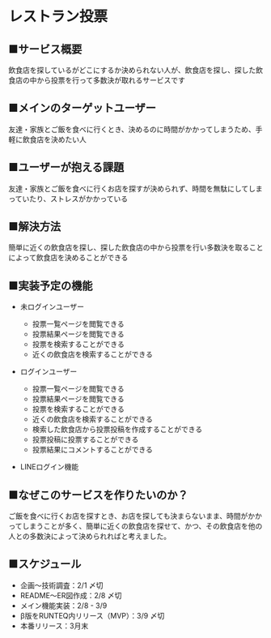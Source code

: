# レストラン投票
## ■サービス概要
飲食店を探しているがどこにするか決められない人が、飲食店を探し、探した飲食店の中から投票を行って多数決が取れるサービスです

## ■メインのターゲットユーザー
友達・家族とご飯を食べに行くとき、決めるのに時間がかかってしまうため、手軽に飲食店を決めたい人

## ■ユーザーが抱える課題
友達・家族とご飯を食べに行くお店を探すが決められず、時間を無駄にしてしまっていたり、ストレスがかかっている

## ■解決方法
簡単に近くの飲食店を探し、探した飲食店の中から投票を行い多数決を取ることによって飲食店を決めることができる

## ■実装予定の機能
- 未ログインユーザー
  - 投票一覧ページを閲覧できる
  - 投票結果ページを閲覧できる
  - 投票を検索することができる
  - 近くの飲食店を検索することができる
- ログインユーザー
  - 投票一覧ページを閲覧できる
  - 投票結果ページを閲覧できる
  - 投票を検索することができる
  - 近くの飲食店を検索することができる
  - 検索した飲食店から投票投稿を作成することができる
  - 投票投稿に投票することができる
  - 投票結果にコメントすることができる

- LINEログイン機能

## ■なぜこのサービスを作りたいのか？
ご飯を食べに行くお店を探すとき、お店を探しても決まらないまま、時間がかかってしまうことが多く、簡単に近くの飲食店を探せて、かつ、その飲食店を他の人との多数決によって決められればと考えました。

## ■スケジュール
- 企画〜技術調査：2/1 〆切
- README〜ER図作成：2/8 〆切
- メイン機能実装：2/8 - 3/9
- β版をRUNTEQ内リリース（MVP）：3/9 〆切
- 本番リリース：3月末